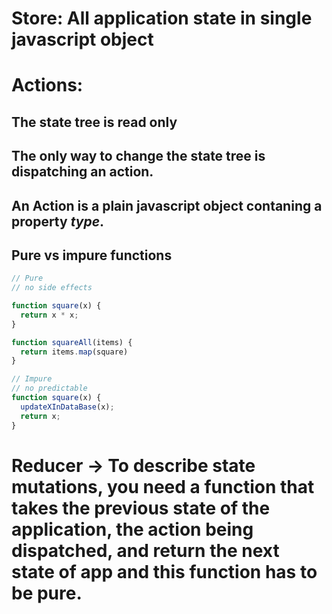 # Store: All application state in single javascript object

# Actions:
  ## The state tree is read only
  ## The only way to change the state tree is dispatching an action.
  ## An Action is a plain javascript object contaning a property *type*.


## Pure vs impure functions

```javascript
// Pure
// no side effects

function square(x) {
  return x * x;
}

function squareAll(items) {
  return items.map(square)
}

// Impure
// no predictable
function square(x) {
  updateXInDataBase(x);
  return x;
}

```

# Reducer -> To describe state mutations, you need a function that takes the previous state of the application, the action being dispatched, and return the next state of app and this function has to be pure.
